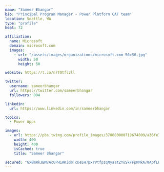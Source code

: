 ```yaml
---
name: "Sameer Bhangar"
bio: "Principal Program Manager - Power Platform CAT team"
location: Seattle, WA
type: "profile"
heat: 72

affiliation:
  name: Microsoft
  domain: microsoft.com
  images:
    - url: "/assets/images/organizations/microsoft.com-50x50.jpg"
      width: 50
      height: 50

website: https://t.co/nrTQtfl3ll

twitter:
  username: sameerbhangar
  url: https://twitter.com/sameerbhangar
  followers: 894

linkedin:
  url: https://www.linkedin.com/in/sameerbhangar

topics:
  - Power Apps

images:
  - url: https://pbs.twimg.com/profile_images/378800000719674009/a36fe7ddfab1778b76e5793772e43798_400x400.jpeg
    width: 400
    height: 400
    isCached: true
    title: "Sameer Bhangar"

secured: "GxBmRkJBMvAc0PH1AKidmTcDeSH7pxrVtfpzqNyaatZYuSkFFpKMkA/0ApfLEuvElnSgrvXFEnPnS092k1qBmRe4K8zhf9e5tiBxuNspukJJBBC6NQ8dpMtUlU1sxene9O3E6yrf8jg4OKP4icwgeBDNpfp44+5MKwQ9XYZbpKa3lMXFD5nDHPQeg/E+ky2u+Zf7j1XdCx0+zF75KFqqHbFGkL9VB4i9Qb1qFSqWIQ5ocZPHzX1dkIbeqHeWh88TPbOeMWiod9ntdMV817W+jr03CeOPt+UzpuzAhgCajnj1kb0v3wjzC1fmPyDT4bnCjWDz0R1+VcPXgzXC0OklAicFwPYn+YrvV3nX6CXyvvoIodfUNjdIN1U8g+EBNHwMa1VX2iUWvTowzaL3p7gaWg==;Ll2NU3pIRMtRArVkQ64mRw=="
---
```


